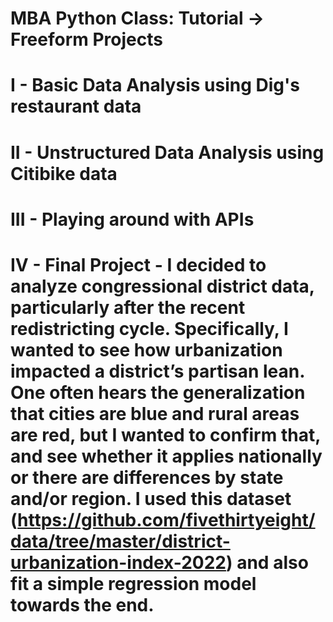 # MBA Python Class: Tutorial -> Freeform Projects
# I - Basic Data Analysis using Dig's restaurant data
# II - Unstructured Data Analysis using Citibike data
# III - Playing around with APIs
# IV - Final Project - I decided to analyze congressional district data, particularly after the recent redistricting cycle. Specifically, I wanted to see how urbanization impacted a district’s partisan lean. One often hears the generalization that cities are blue and rural areas are red, but I wanted to confirm that, and see whether it applies nationally or there are differences by state and/or region. I used this dataset (https://github.com/fivethirtyeight/data/tree/master/district-urbanization-index-2022) and also fit a simple regression model towards the end.
